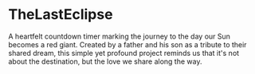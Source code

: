 # TheLastEclipse
A heartfelt countdown timer marking the journey to the day our Sun becomes a red giant. Created by a father and his son as a tribute to their shared dream, this simple yet profound project reminds us that it's not about the destination, but the love we share along the way. 
